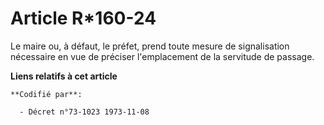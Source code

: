 # Article R*160-24

Le maire ou, à défaut, le préfet, prend toute mesure de signalisation nécessaire en vue de préciser l'emplacement de la
servitude de passage.

**Liens relatifs à cet article**

	**Codifié par**:

	  - Décret n°73-1023 1973-11-08
